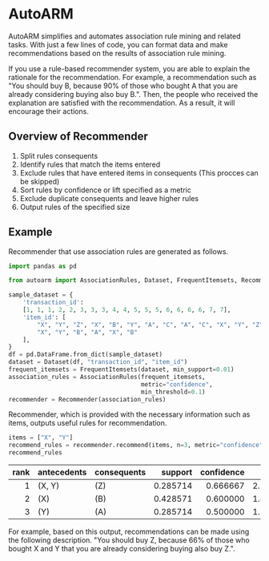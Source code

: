 # AutoARM

AutoARM simplifies and automates association rule mining and related tasks. With just a few lines of code, you can format data and make recommendations based on the results of association rule mining.

If you use a rule-based recommender system, you are able to explain the rationale for the recommendation. For example, a recommendation such as "You should buy B, because 90% of those who bought A that you are already considering buying also buy B.". Then, the people who received the explanation are satisfied with the recommendation. As a result, it will encourage their actions.

## Overview of Recommender

1. Split rules consequents
2. Identify rules that match the items entered
3. Exclude rules that have entered items in consequents (This procces can be skipped)
4. Sort rules by confidence or lift specified as a metric
5. Exclude duplicate consequents and leave higher rules
6. Output rules of the specified size

## Example

Recommender that use association rules are generated as follows.

```python
import pandas as pd

from autoarm import AssociationRules, Dataset, FrequentItemsets, Recommender

sample_dataset = {
    'transaction_id':
    [1, 1, 1, 2, 2, 3, 3, 3, 4, 4, 5, 5, 5, 6, 6, 6, 6, 7, 7],
    'item_id': [
        "X", "Y", "Z", "X", "B", "Y", "A", "C", "A", "C", "X", "Y", "Z",
        "X", "Y", "B", "A", "X", "B"
    ],
}
df = pd.DataFrame.from_dict(sample_dataset)
dataset = Dataset(df, "transaction_id", "item_id")
frequent_itemsets = FrequentItemsets(dataset, min_support=0.01)
association_rules = AssociationRules(frequent_itemsets,
                                     metric="confidence",
                                     min_threshold=0.1)
recommender = Recommender(association_rules)
```

Recommender, which is provided with the necessary information such as items, outputs useful rules for recommendation.

```python
items = ["X", "Y"]
recommend_rules = recommender.recommend(items, n=3, metric="confidence")
recommend_rules
```

|rank|  antecedents   |  consequents   |support |confidence|  lift  |
|---:|----------------|----------------|-------:|---------:|-------:|
|   1|(X, Y)          |(Z)             |0.285714|  0.666667|2.333333|
|   2|(X)             |(B)             |0.428571|  0.600000|1.400000|
|   3|(Y)             |(A)             |0.285714|  0.500000|1.166667|

For example, based on this output, recommendations can be made using the following description. "You should buy Z, because 66% of those who bought X and Y that you are already considering buying also buy Z.".
